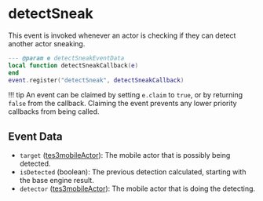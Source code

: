 # detectSneak

This event is invoked whenever an actor is checking if they can detect another actor sneaking.

```lua
--- @param e detectSneakEventData
local function detectSneakCallback(e)
end
event.register("detectSneak", detectSneakCallback)
```

!!! tip
	An event can be claimed by setting `e.claim` to `true`, or by returning `false` from the callback. Claiming the event prevents any lower priority callbacks from being called.

## Event Data

* `target` ([tes3mobileActor](../../types/tes3mobileActor)): The mobile actor that is possibly being detected.
* `isDetected` (boolean): The previous detection calculated, starting with the base engine result.
* `detector` ([tes3mobileActor](../../types/tes3mobileActor)): The mobile actor that is doing the detecting.

